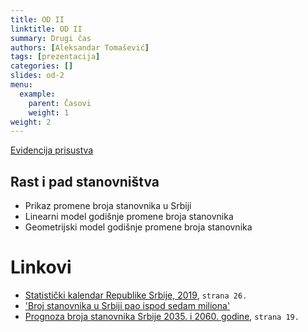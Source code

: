```yaml
---
title: OD II
linktitle: OD II
summary: Drugi čas
authors: [Aleksandar Tomašević]
tags: [prezentacija]
categories: []
slides: od-2
menu:
  example:
    parent: Časovi
    weight: 1
weight: 2
---
```


[Evidencija prisustva](https://forms.gle/t2dR6nUfJ5oPhFVT6)

## Rast i pad stanovništva

- Prikaz promene broja stanovnika u Srbiji
- Linearni model godišnje promene broja stanovnika
- Geometrijski model godišnje promene broja stanovnika

# Linkovi

- [Statistički kalendar Republike Srbije, 2019](http://publikacije.stat.gov.rs/G2019/Pdf/G201917012.pdf), `strana 26.`
- ['Broj stanovnika u Srbiji pao ispod sedam miliona'](http://www.politika.rs/sr/clanak/406443/Broj-stanovnika-u-Srbiji-pao-ispod-sedam-miliona)
- [Prognoza broja stanovnika Srbije 2035. i 2060. godine](http://www.fiskalnisavet.rs/doc/istrazivacki-radovi/studija-projekcije_stanovnistva_srbije_od_2010-2060-penev.pdf), `strana 19.`




